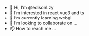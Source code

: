 - 👋 Hi, I’m @edisonLzy
- 👀 I’m interested in react vue3 and ts
- 🌱 I’m currently learning webgl
- 💞️ I’m looking to collaborate on ...
- 📫 How to reach me ...

<!---
edisonLzy/edisonLzy is a ✨ special ✨ repository because its `README.md` (this file) appears on your GitHub profile.
You can click the Preview link to take a look at your changes.
--->
